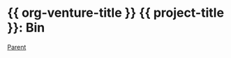 {{ org-venture-title }} {{ project-title }}: Bin
==================================

[Parent](../../README.md)
